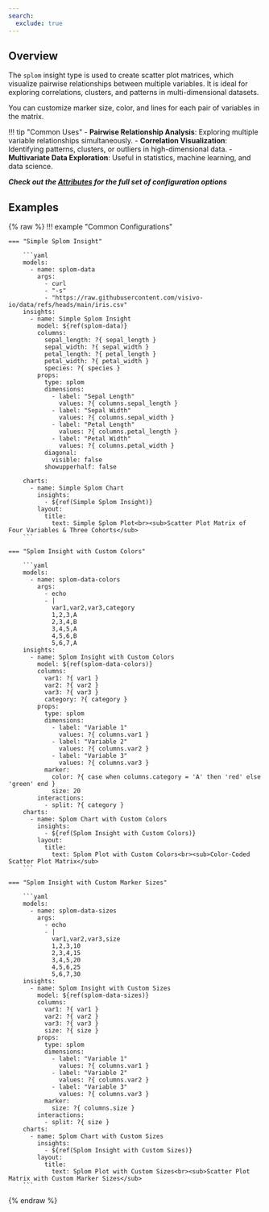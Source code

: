 ```yaml
---
search:
  exclude: true
---
```


<!--start-->

## Overview

The `splom` insight type is used to create scatter plot matrices, which visualize pairwise relationships between multiple variables. It is ideal for exploring correlations, clusters, and patterns in multi-dimensional datasets.

You can customize marker size, color, and lines for each pair of variables in the matrix.

!!! tip "Common Uses" - **Pairwise Relationship Analysis**: Exploring multiple variable relationships simultaneously. - **Correlation Visualization**: Identifying patterns, clusters, or outliers in high-dimensional data. - **Multivariate Data Exploration**: Useful in statistics, machine learning, and data science.

_**Check out the [Attributes](../configuration/Insight/Props/Splom/#attributes) for the full set of configuration options**_

## Examples

{% raw %}
!!! example "Common Configurations"

    === "Simple Splom Insight"

        ```yaml
        models:
          - name: splom-data
            args:
              - curl
              - "-s"
              - "https://raw.githubusercontent.com/visivo-io/data/refs/heads/main/iris.csv"
        insights:
          - name: Simple Splom Insight
            model: ${ref(splom-data)}
            columns:
              sepal_length: ?{ sepal_length }
              sepal_width: ?{ sepal_width }
              petal_length: ?{ petal_length }
              petal_width: ?{ petal_width }
              species: ?{ species }
            props:
              type: splom
              dimensions:
                - label: "Sepal Length"
                  values: ?{ columns.sepal_length }
                - label: "Sepal Width"
                  values: ?{ columns.sepal_width }
                - label: "Petal Length"
                  values: ?{ columns.petal_length }
                - label: "Petal Width"
                  values: ?{ columns.petal_width }
              diagonal:
                visible: false
              showupperhalf: false

        charts:
          - name: Simple Splom Chart
            insights:
              - ${ref(Simple Splom Insight)}
            layout:
              title:
                text: Simple Splom Plot<br><sub>Scatter Plot Matrix of Four Variables & Three Cohorts</sub>
        ```

    === "Splom Insight with Custom Colors"

        ```yaml
        models:
          - name: splom-data-colors
            args:
              - echo
              - |
                var1,var2,var3,category
                1,2,3,A
                2,3,4,B
                3,4,5,A
                4,5,6,B
                5,6,7,A
        insights:
          - name: Splom Insight with Custom Colors
            model: ${ref(splom-data-colors)}
            columns:
              var1: ?{ var1 }
              var2: ?{ var2 }
              var3: ?{ var3 }
              category: ?{ category }
            props:
              type: splom
              dimensions:
                - label: "Variable 1"
                  values: ?{ columns.var1 }
                - label: "Variable 2"
                  values: ?{ columns.var2 }
                - label: "Variable 3"
                  values: ?{ columns.var3 }
              marker:
                color: ?{ case when columns.category = 'A' then 'red' else 'green' end }
                size: 20
            interactions:
              - split: ?{ category }
        charts:
          - name: Splom Chart with Custom Colors
            insights:
              - ${ref(Splom Insight with Custom Colors)}
            layout:
              title:
                text: Splom Plot with Custom Colors<br><sub>Color-Coded Scatter Plot Matrix</sub>
        ```

    === "Splom Insight with Custom Marker Sizes"

        ```yaml
        models:
          - name: splom-data-sizes
            args:
              - echo
              - |
                var1,var2,var3,size
                1,2,3,10
                2,3,4,15
                3,4,5,20
                4,5,6,25
                5,6,7,30
        insights:
          - name: Splom Insight with Custom Sizes
            model: ${ref(splom-data-sizes)}
            columns:
              var1: ?{ var1 }
              var2: ?{ var2 }
              var3: ?{ var3 }
              size: ?{ size }
            props:
              type: splom
              dimensions:
                - label: "Variable 1"
                  values: ?{ columns.var1 }
                - label: "Variable 2"
                  values: ?{ columns.var2 }
                - label: "Variable 3"
                  values: ?{ columns.var3 }
              marker:
                size: ?{ columns.size }
            interactions:
              - split: ?{ size }
        charts:
          - name: Splom Chart with Custom Sizes
            insights:
              - ${ref(Splom Insight with Custom Sizes)}
            layout:
              title:
                text: Splom Plot with Custom Sizes<br><sub>Scatter Plot Matrix with Custom Marker Sizes</sub>
        ```

{% endraw %}

<!--end-->
